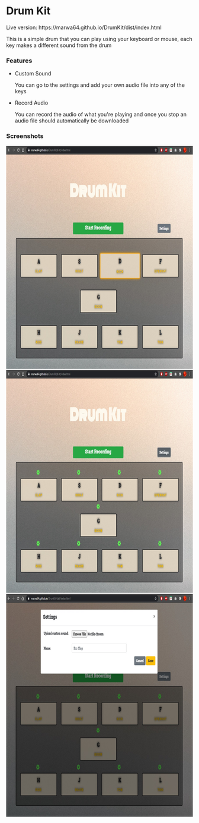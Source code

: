 <h1>Drum Kit</h1>
Live version: https://marwa64.github.io/DrumKit/dist/index.html <br>
<p>This is a simple drum that you can play using your keyboard or mouse, each key makes a different sound from the drum</p>
<h3>Features</h3>
<ul>
  <li>Custom Sound
    <p> You can go to the settings and add your own audio file into any of the keys</p>
  </li>
  <li>Record Audio
    <p> You can record the audio of what you're playing and once you stop an audio file should automatically be downloaded</p>
  </li>
</ul>
<h3>Screenshots</h3>
  <img src="screenshots/DrumKit1.jpg" width="750" height="600">
  <img src="screenshots/DrumKit2.jpg" width="750" height="600">
  <img src="screenshots/DrumKit3.jpg" width="750" height="600"> 
